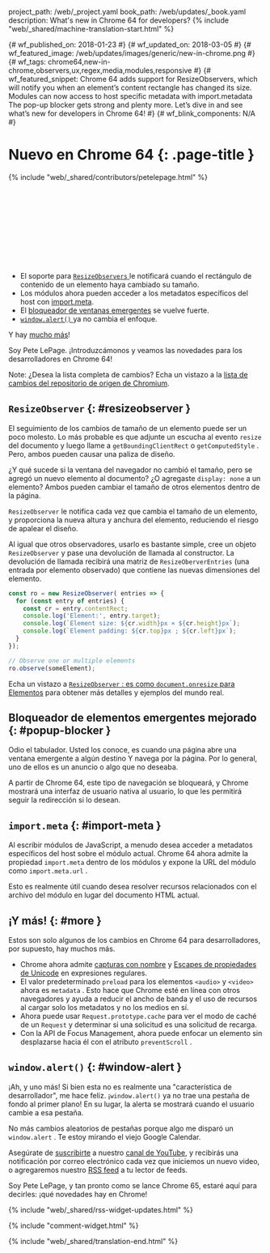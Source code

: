 project_path: /web/_project.yaml
book_path: /web/updates/_book.yaml
description: What's new in Chrome 64 for developers?
{% include "web/_shared/machine-translation-start.html" %}

{# wf_published_on: 2018-01-23 #}
{# wf_updated_on: 2018-03-05 #}
{# wf_featured_image: /web/updates/images/generic/new-in-chrome.png #}
{# wf_tags: chrome64,new-in-chrome,observers,ux,regex,media,modules,responsive #}
{# wf_featured_snippet: Chrome 64 adds support for ResizeObservers, which will notify you when an element’s content rectangle has changed its size. Modules can now access to host specific metadata with import.metadata The pop-up blocker gets strong and plenty more. Let’s dive in and see what’s new for developers in Chrome 64! #}
{# wf_blink_components: N/A #}

# Nuevo en Chrome 64 {: .page-title }

{% include "web/_shared/contributors/petelepage.html" %}

<div class="clearfix"></div>

<div class="video-wrapper">  <iframe class="devsite-embedded-youtube-video" data-video-id="y5sb-icqOyg"
          data-autohide="1" data-showinfo="0" frameborder="0" allowfullscreen>
  </iframe>
</div>

* El soporte para [`ResizeObservers` ](#resizeobserver) le notificará cuando el rectángulo de contenido de un elemento haya cambiado su tamaño.
* Los módulos ahora pueden acceder a los metadatos específicos del host con [import.meta](#import-meta).
* El [bloqueador de ventanas emergentes](#popup-blocker) se vuelve fuerte.
* [`window.alert()` ](#window-alert) ya no cambia el enfoque.

Y hay [mucho más](#more)!

Soy Pete LePage. ¡Introduzcámonos y veamos las novedades para los desarrolladores en Chrome 64!

<div class="clearfix"></div>

Note: ¿Desea la lista completa de cambios? Echa un vistazo a la [lista de cambios del repositorio de origen de Chromium](https://chromium.googlesource.com/chromium/src/+log/63.0.3239.84..64.0.3282.140).

## `ResizeObserver` {: #resizeobserver }

El seguimiento de los cambios de tamaño de un elemento puede ser un poco molesto. Lo más probable es que adjunte un escucha al evento `resize` del documento y luego llame a `getBoundingClientRect` o `getComputedStyle` . Pero, ambos pueden causar una paliza de diseño.

¿Y qué sucede si la ventana del navegador no cambió el tamaño, pero se agregó un nuevo elemento al documento? ¿O agregaste `display: none` a un elemento? Ambos pueden cambiar el tamaño de otros elementos dentro de la página.

`ResizeObserver` le notifica cada vez que cambia el tamaño de un elemento, y proporciona la nueva altura y anchura del elemento, reduciendo el riesgo de apalear el diseño.

Al igual que otros observadores, usarlo es bastante simple, cree un objeto `ResizeObserver` y pase una devolución de llamada al constructor. La devolución de llamada recibirá una matriz de `ResizeOberverEntries` (una entrada por elemento observado) que contiene las nuevas dimensiones del elemento.

```js
const ro = new ResizeObserver( entries => {
  for (const entry of entries) {
    const cr = entry.contentRect;
    console.log('Element:', entry.target);
    console.log(`Element size: ${cr.width}px × ${cr.height}px`);
    console.log(`Element padding: ${cr.top}px ; ${cr.left}px`);
  }
});

// Observe one or multiple elements
ro.observe(someElement);
```

Echa un vistazo a [`ResizeObserver` : es como `document.onresize` para Elementos](/web/updates/2016/10/resizeobserver) para obtener más detalles y ejemplos del mundo real.


## Bloqueador de elementos emergentes mejorado {: #popup-blocker }

Odio el tabulador. Usted los conoce, es cuando una página abre una ventana emergente a algún destino Y navega por la página. Por lo general, uno de ellos es un anuncio o algo que no deseaba.

A partir de Chrome 64, este tipo de navegación se bloqueará, y Chrome mostrará una interfaz de usuario nativa al usuario, lo que les permitirá seguir la redirección si lo desean.


## `import.meta` {: #import-meta }

Al escribir módulos de JavaScript, a menudo desea acceder a metadatos específicos del host sobre el módulo actual. Chrome 64 ahora admite la propiedad `import.meta` dentro de los módulos y expone la URL del módulo como `import.meta.url` .

Esto es realmente útil cuando desea resolver recursos relacionados con el archivo del módulo en lugar del documento HTML actual.


## ¡Y más! {: #more }

Estos son solo algunos de los cambios en Chrome 64 para desarrolladores, por supuesto, hay muchos más.

* Chrome ahora admite [capturas con nombre](/web/updates/2017/07/upcoming-regexp-features#named_captures) y [Escapes de propiedades de Unicode](/web/updates/2017/07/upcoming-regexp-features#unicode_property_escapes) en expresiones regulares.
* El valor predeterminado `preload` para los elementos `<audio>` y `<video>` ahora es `metadata` . Esto hace que Chrome esté en línea con otros navegadores y ayuda a reducir el ancho de banda y el uso de recursos al cargar solo los metadatos y no los medios en sí.
* Ahora puede usar `Request.prototype.cache` para ver el modo de caché de un `Request` y determinar si una solicitud es una solicitud de recarga.
* Con la API de Focus Management, ahora puede enfocar un elemento sin desplazarse hacia él con el atributo `preventScroll` .

## `window.alert()` {: #window-alert }

¡Ah, y uno más! Si bien esta no es realmente una "característica de desarrollador", me hace feliz. ¡`window.alert()` ya no trae una pestaña de fondo al primer plano! En su lugar, la alerta se mostrará cuando el usuario cambie a esa pestaña.

No más cambios aleatorios de pestañas porque algo me disparó un `window.alert` . Te estoy mirando el viejo Google Calendar.


Asegúrate de [suscribirte](https://goo.gl/6FP1a5) a nuestro [canal de YouTube](https://www.youtube.com/user/ChromeDevelopers/), y recibirás una notificación por correo electrónico cada vez que iniciemos un nuevo video, o agregaremos nuestro [RSS feed](/web/shows/rss.xml) a tu lector de feeds.


Soy Pete LePage, y tan pronto como se lance Chrome 65, estaré aquí para decirles: ¡qué novedades hay en Chrome!

{% include "web/_shared/rss-widget-updates.html" %}

{% include "comment-widget.html" %}

{% include "web/_shared/translation-end.html" %}